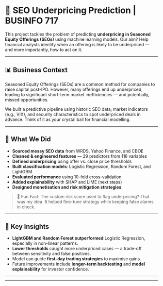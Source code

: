 # 🧠 SEO Underpricing Prediction | BUSINFO 717

This project tackles the problem of predicting **underpricing in Seasoned Equity Offerings (SEOs)** using machine learning models. Our aim? Help financial analysts identify when an offering is likely to be underpriced — and more importantly, how to act on it.

---

## 📊 Business Context
Seasoned Equity Offerings (SEOs) are a common method for companies to raise capital post-IPO. However, many offerings end up underpriced, leading to significant short-term market inefficiencies — and potentially, missed opportunities.

We built a predictive pipeline using historic SEO data, market indicators (e.g., VIX), and security characteristics to spot underpriced deals in advance. Think of it as your crystal ball for financial modelling.

---

## 🔧 What We Did

- **Sourced messy SEO data** from WRDS, Yahoo Finance, and CBOE
- **Cleaned & engineered features** — 29 predictors from 116 variables
- **Defined underpricing** using offer vs. close price thresholds
- **Built classification models**: Logistic Regression, Random Forest, and LightGBM
- **Evaluated performance** using 10-fold cross-validation
- **Added explainability** with SHAP and LIME (next steps)
- **Designed monetisation and risk mitigation strategies**

> 🧪 Fun Fact: The custom risk score used to flag underpricing? That was my idea. It helped fine-tune strategy while keeping false alarms in check.

---

## 🚀 Key Insights

- **LightGBM and Random Forest outperformed** Logistic Regression, especially in non-linear patterns.
- **Lower thresholds** caught more underpriced cases — a trade-off between sensitivity and false positives.
- Model can guide **first-day trading strategies** to maximise gains.
- Future improvements include **longer-term backtesting** and **model explainability** for investor confidence.

---




---
